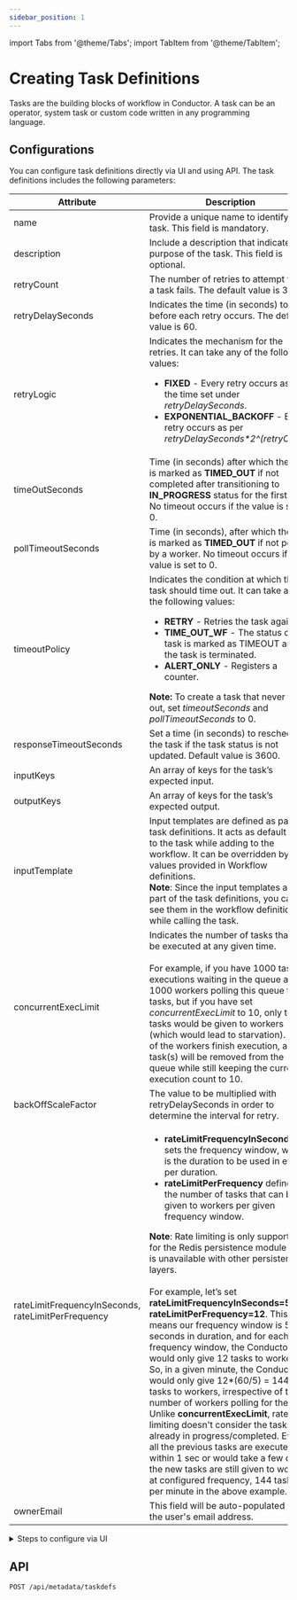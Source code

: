 ```yaml
---
sidebar_position: 1
---
```

import Tabs from '@theme/Tabs';
import TabItem from '@theme/TabItem';

# Creating Task Definitions

Tasks are the building blocks of workflow in Conductor. A task can be an operator, system task or custom code written in any programming language.

## Configurations

You can configure task definitions directly via UI and using API. The task definitions includes the following parameters:

| Attribute | Description | 
| -- | -- | 
| name | Provide a unique name to identify the task. This field is mandatory. | 
| description | Include a description that indicates the purpose of the task. This field is optional. | 
| retryCount | The number of retries to attempt when a task fails. The default value is 3. |
| retryDelaySeconds | Indicates the time (in seconds) to wait before each retry occurs. The default value is 60. |
| retryLogic | Indicates the mechanism for the retries. It can take any of the following values:<ul><li>**FIXED** - Every retry occurs as per the time set under *retryDelaySeconds*.</li><li>**EXPONENTIAL_BACKOFF** - Every retry occurs as per <i>retryDelaySeconds*2^(retryCount)</i></li></ul> | 
| timeOutSeconds | Time (in seconds) after which the task is marked as **TIMED_OUT** if not completed after transitioning to **IN_PROGRESS** status for the first time. No timeout occurs if the value is set to 0. | 
| pollTimeoutSeconds | Time (in seconds), after which the task is marked as **TIMED_OUT** if not polled by a worker. No timeout occurs if the value is set to 0. | 
| timeoutPolicy | Indicates the condition at which the task should time out. It can take any of the following values:<ul><li>**RETRY** - Retries the task again.</li><li>**TIME_OUT_WF** - The status of the task is marked as TIMEOUT and the task is terminated.</li><li>**ALERT_ONLY** - Registers a counter.</li></ul>**Note:** To create a task that never times out, set *timeoutSeconds* and *pollTimeoutSeconds* to 0. |
| responseTimeoutSeconds | Set a time (in seconds) to reschedule the task if the task status is not updated. Default value is 3600. |
| inputKeys | An array of keys for the task’s expected input. |
| outputKeys | An array of keys for the task’s expected output. |
| inputTemplate | Input templates are defined as part of task definitions. It acts as default input to the task while adding to the workflow. It can be overridden by values provided in Workflow definitions.<br/>**Note**: Since the input templates are part of the task definitions, you cannot see them in the workflow definitions while calling the task. | 
| concurrentExecLimit | Indicates the number of tasks that can be executed at any given time. <br/><br/>For example, if you have 1000 task executions waiting in the queue and 1000 workers polling this queue for tasks, but if you have set *concurrentExecLimit* to 10, only ten tasks would be given to workers (which would lead to starvation). If any of the workers finish execution, a new task(s) will be removed from the queue while still keeping the current execution count to 10. | 
| backOffScaleFactor | The value to be multiplied with retryDelaySeconds in order to determine the interval for retry. | 
| rateLimitFrequencyInSeconds, rateLimitPerFrequency | <ul><li>**rateLimitFrequencyInSeconds** sets the frequency window, which is the duration to be used in events per duration.</li><li>**rateLimitPerFrequency** defines the number of tasks that can be given to workers per given frequency window.</li></ul>**Note**: Rate limiting is only supported for the Redis persistence module and is unavailable with other persistence layers.<br/><br/>For example, let’s set **rateLimitFrequencyInSeconds=5**, and **rateLimitPerFrequency=12**. This means our frequency window is 5 seconds in duration, and for each frequency window, the Conductor would only give 12 tasks to workers. So, in a given minute, the Conductor would only give 12*(60/5) = 144 tasks to workers, irrespective of the number of workers polling for the task.<br/>Unlike **concurrentExecLimit**, rate limiting doesn't consider the tasks already in progress/completed. Even if all the previous tasks are executed within 1 sec or would take a few days, the new tasks are still given to workers at configured frequency, 144 tasks per minute in the above example. |
| ownerEmail | This field will be auto-populated with the user's email address. |

<details><summary>Steps to configure via UI</summary>

1. Navigate to **TASKS > Definitions** from the left menu.
2. Create a new task by clicking on the **Define Task** button.
3. You can create the tasks in UI either by directly providing the JSON file:
```json
{
 "name": "sample",
 "description": "Edit or extend this sample task. Set the task name to get started",
 "retryCount": 3,
 "timeoutSeconds": 3600,
 "timeoutPolicy": "TIME_OUT_WF",
 "retryLogic": "FIXED",
 "retryDelaySeconds": 60,
 "responseTimeoutSeconds": 600,
 "rateLimitPerFrequency": 0,
 "rateLimitFrequencyInSeconds": 1,
 "ownerEmail": "name@example.com",
 "pollTimeoutSeconds": 3600,
 "inputKeys": [],
 "outputKeys": [],
 "inputTemplate": {},
 "backoffScaleFactor": 1,
 "concurrentExecLimit": 1
}
```
4. You can also use the **Form** option to create task definitions instead of JSON.
<p align="center"><img src="/content/img/task-definitions-using-form-builder.png" alt="Task Definitions using From builder" width="100%" height="auto" style={{paddingBottom: 40, paddingTop: 40}} /></p>

5. Once the fields are populated with appropriate values, click the **Save and Create New** button.

</details>

## API
```
POST /api/metadata/taskdefs
```